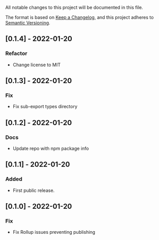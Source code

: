All notable changes to this project will be documented in this file.

The format is based on [Keep a Changelog](https://keepachangelog.com/en/1.0.0/),
and this project adheres to [Semantic Versioning](https://semver.org/spec/v2.0.0.html).

## [0.1.4] - 2022-01-20

### Refactor

- Change license to MIT

## [0.1.3] - 2022-01-20

### Fix

- Fix sub-export types directory

## [0.1.2] - 2022-01-20

### Docs

- Update repo with npm package info

## [0.1.1] - 2022-01-20

### Added

- First public release.

## [0.1.0] - 2022-01-20

### Fix

- Fix Rollup issues preventing publishing
